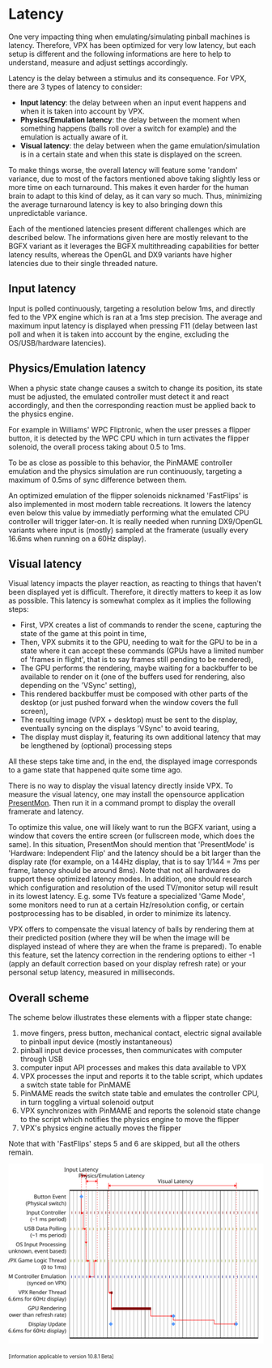 # Latency

One very impacting thing when emulating/simulating pinball machines is latency. Therefore, VPX has been optimized for very low latency, but each setup is different and the following informations are here to help to understand, measure and adjust settings accordingly.

Latency is the delay between a stimulus and its consequence. For VPX, there are 3 types of latency to consider:
- **Input latency**: the delay between when an input event happens and when it is taken into account by VPX.
- **Physics/Emulation latency**: the delay between the moment when something happens (balls roll over a switch for example) and the emulation is actually aware of it.
- **Visual latency**: the delay between when the game emulation/simulation is in a certain state and when this state is displayed on the screen.

To make things worse, the overall latency will feature some 'random' variance, due to most of the factors mentioned above taking slightly less or more time on each turnaround.
This makes it even harder for the human brain to adapt to this kind of delay, as it can vary so much. Thus, minimizing the average turnaround latency is key to also bringing down
this unpredictable variance.

Each of the mentioned latencies present different challenges which are described below. The informations given here are mostly relevant to the BGFX variant as it leverages the BGFX multithreading capabilities for better latency results, whereas the OpenGL and DX9 variants have higher latencies due to their single threaded nature.


## Input latency

Input is polled continuously, targeting a resolution below 1ms, and directly fed to the VPX engine which is ran at a 1ms step precision. The average and maximum input latency is displayed when pressing F11 (delay between last poll and when it is taken into account by the engine, excluding the OS/USB/hardware latencies).


## Physics/Emulation latency

When a physic state change causes a switch to change its position, its state must be adjusted, the emulated controller must detect it and react accordingly, and then the corresponding reaction must be applied back to the physics engine.

For example in Williams' WPC Fliptronic, when the user presses a flipper button, it is detected by the WPC CPU which in turn activates the flipper solenoid, the overall process taking about 0.5 to 1ms.

To be as close as possible to this behavior, the PinMAME controller emulation and the physics simulation are run continuously, targeting a maximum of 0.5ms of sync difference between them.

An optimized emulation of the flipper solenoids nicknamed 'FastFlips' is also implemented in most modern table recreations. It lowers the latency even below this value by immediatly performing what the emulated CPU controller will trigger later-on. It is really needed when running DX9/OpenGL variants where input is (mostly) sampled at the framerate (usually every 16.6ms when running on a 60Hz display).


## Visual latency

Visual latency impacts the player reaction, as reacting to things that haven't been displayed yet is difficult. Therefore, it directly matters to keep it as low as possible. This latency is somewhat complex as it implies the following steps:
- First, VPX creates a list of commands to render the scene, capturing the state of the game at this point in time,
- Then, VPX submits it to the GPU, needing to wait for the GPU to be in a state where it can accept these commands (GPUs have a limited number of 'frames in flight', that is to say frames still pending to be rendered),
- The GPU performs the rendering, maybe waiting for a backbuffer to be available to render on it (one of the buffers used for rendering, also depending on the 'VSync' setting),
- This rendered backbuffer must be composed with other parts of the desktop (or just pushed forward when the window covers the full screen),
- The resulting image (VPX + desktop) must be sent to the display, eventually syncing on the displays 'VSync' to avoid tearing,
- The display must display it, featuring its own additional latency that may be lengthened by (optional) processing steps

All these steps take time and, in the end, the displayed image corresponds to a game state that happened quite some time ago.


There is no way to display the visual latency directly inside VPX. To measure the visual latency, one may install the opensource application [PresentMon](https://github.com/GameTechDev/PresentMon/releases). Then run it in a command prompt to display the overall framerate and latency.

To optimize this value, one will likely want to run the BGFX variant, using a window that covers the entire screen (or fullscreen mode, which does the same). In this situation, PresentMon should mention that 'PresentMode' is 'Hardware: Independent Flip' and the latency should be a bit larger than the display rate (for example, on a 144Hz display, that is to say 1/144 = 7ms per frame, latency should be around 8ms). Note that not all hardwares do support these optimized latency modes.
In addition, one should research which configuration and resolution of the used TV/monitor setup will result in its lowest latency.
E.g. some TVs feature a specialized 'Game Mode', some monitors need to run at a certain Hz/resolution config, or certain postprocessing has to be disabled, in order to minimize its latency.

VPX offers to compensate the visual latency of balls by rendering them at their predicted position (where they will be when the image will be displayed instead of where they are when the frame is prepared).
To enable this feature, set the latency correction in the rendering options to either -1 (apply an default correction based on your display refresh rate) or your personal setup latency, measured in milliseconds.


## Overall scheme

The scheme below illustrates these elements with a flipper state change:
1. move fingers, press button, mechanical contact, electric signal available to pinball input device (mostly instantaneous)
2. pinball input device processes, then communicates with computer through USB
3. computer input API processes and makes this data available to VPX
4. VPX processes the input and reports it to the table script, which updates a switch state table for PinMAME
5. PinMAME reads the switch state table and emulates the controller CPU, in turn toggling a virtual solenoid output
6. VPX synchronizes with PinMAME and reports the solenoid state change to the script which notifies the physics engine to move the flipper
7. VPX's physics engine actually moves the flipper

Note that with 'FastFlips' steps 5 and 6 are skipped, but all the others remain.

![Latency](img/Latency.svg)


<sub><sup>[Information applicable to version 10.8.1 Beta]</sup></sub>
